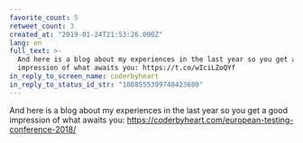```yaml
---
favorite_count: 5
retweet_count: 3
created_at: "2019-01-24T21:53:26.000Z"
lang: en
full_text: >-
  And here is a blog about my experiences in the last year so you get a good
  impression of what awaits you: https://t.co/wIciLZoQYf
in_reply_to_screen_name: coderbyheart
in_reply_to_status_id_str: "1088555399748423680"
---
```


And here is a blog about my experiences in the last year so you get a good
impression of what awaits you:
<https://coderbyheart.com/european-testing-conference-2018/>
